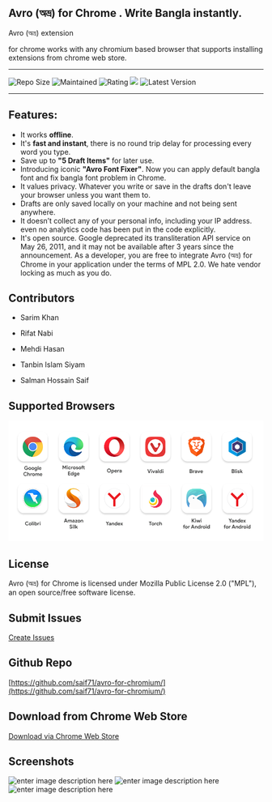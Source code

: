 
  


## Avro (অভ্র) for Chrome . Write Bangla instantly.

  

Avro (অভ্র) extension

for chrome works with any chromium based browser that supports installing extensions from chrome web store.

  

---

  

![Repo Size](https://img.shields.io/github/repo-size/saif71/avro-for-chromium.svg)  ![Maintained](https://img.shields.io/maintenance/yes/2024.svg)  ![Rating](https://img.shields.io/chrome-web-store/rating/lhkaiconcchjcnnikjdphljgfpjelpnj.svg?label=Chrome%20Store%20Rating)  ![](https://img.shields.io/website/https/avro.im.svg?label=avro.im)  ![Latest Version](https://img.shields.io/chrome-web-store/v/lhkaiconcchjcnnikjdphljgfpjelpnj.svg)

  

  

---

  

## Features:

  

  

- It works **offline**.
- It's **fast and instant**, there is no round trip delay for processing every word you type.
- Save up to **"5 Draft Items"** for later use. 
- Introducing iconic **"Avro Font Fixer"**. Now you can apply default bangla font and fix bangla font problem in Chrome. 
- It values privacy. Whatever you write or save in the drafts don't leave your browser unless you want them to.
- Drafts are only saved locally on your machine and not being sent anywhere. 
- It doesn’t collect any of your personal info, including your IP address. even no analytics code  has been put in the code explicitly. 
- It's open source. Google deprecated its transliteration API service on May 26, 2011, and it may not be available after 3 years since the announcement. As a developer, you are free to integrate Avro (অভ্র) for Chrome in your application under the terms of MPL 2.0. We hate vendor locking as much as you do.

  

  

## Contributors

  

- Sarim Khan

  

- Rifat Nabi

  

- Mehdi Hasan

  

- Tanbin Islam Siyam

  

- Salman Hossain Saif

  
## Supported Browsers

![Supported Browsers](store_resources/chrome/supported_browsers.png)
  

## License

  

Avro (অভ্র) for Chrome is licensed under Mozilla Public License 2.0 ("MPL"), an open source/free software license.

  

  

## Submit Issues

  

[Create Issues](https://github.com/saif71/avro-for-chromium/issues)

  

  

## Github Repo

  

[https://github.com/saif71/avro-for-chromium/](https://github.com/saif71/avro-for-chromium/)

  

## Download from Chrome Web Store

[Download via Chrome Web Store](https://chrome.google.com/webstore/detail/avro-%E0%A6%85%E0%A6%AD%E0%A7%8D%E0%A6%B0-for-chrome/lhkaiconcchjcnnikjdphljgfpjelpnj/)


## Screenshots

![enter image description here](https://lh3.googleusercontent.com/2rRJZuHiws6D5mMIW44r3G4HsK6-LVqV9JtiGoCvVzOhBOShAjBOSe8n2d1WCOCIPJ6zUelJ_Q=w640-h400-e365)
![enter image description here](https://lh3.googleusercontent.com/dxI0LapZ66YtyacLsQ7Nuhhvbj-op3iMzE824f5UBgwA0kDhAs8kEjpsOo4blfS0WTZHud0n=w640-h400-e365)![enter image description here](https://lh3.googleusercontent.com/zxVafC-bEIf4hfidqZK72rrepMyiRx1hSdtzMB9EBRTrGT7syZZIYU2UCf5f9IojuLt89j35hC4=w640-h400-e365)
